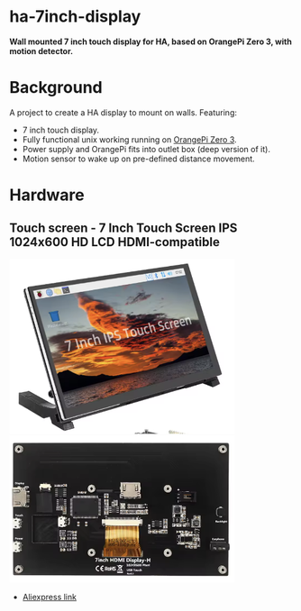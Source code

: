 ha-7inch-display
================
**Wall mounted 7 inch touch display for HA, based on OrangePi Zero 3, with motion detector.**

# Background
A project to create a HA display to mount on walls. Featuring:
* 7 inch touch display.
* Fully functional unix working running on [OrangePi Zero 3](http://www.orangepi.org/html/hardWare/computerAndMicrocontrollers/details/Orange-Pi-Zero-3.html).
* Power supply and OrangePi fits into outlet box (deep version of it).
* Motion sensor to wake up on pre-defined distance movement.

# Hardware

## Touch screen - 7 Inch Touch Screen IPS 1024x600 HD LCD HDMI-compatible

<img src="/images/screen-front.png" width="400" />
<img src="/images/screen-back.png" width="400" />

* [Aliexpress link](https://www.aliexpress.com/item/1005001485174459.html)
